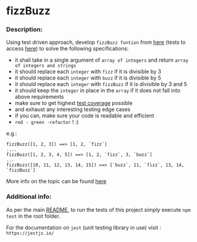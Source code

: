 # fizzBuzz

### Description:

Using test driven approach, develop `fizzBuzz funtion` from [here](./fizzBuzz.js) (tests to access [here](./fizzBuzz.test.js)) to solve the following specifications:
- it shall take in a single argument of `array of integers` and return `array of integers and strings`
- it should replace each `integer` with `fizz` if it is divisible by 3
- it should replace each `integer` with `buzz` if it is divisible by 5
- it should replace each `integer` with `fizzBuzz` if it is divisible by 3 and 5
- it should keep the `integer` in place in the `array` if it does not fall into above requirements
- make sure to get highest [test coverage](https://en.wikipedia.org/wiki/Code_coverage) possible
- and exhaust any interesting testing edge cases
- if you can, make sure your code is readable and efficient
- `red - green -refactor` ! :)
 
e.g.:
```
fizzBuzz([1, 2, 3]) ==> [1, 2, `fizz`]
....
fizzBuzz([1, 2, 3, 4, 5]) ==> [1, 2, `fizz`, 3, `buzz`]
...
fizzBuzz([10, 11, 12, 13, 14, 15]) ==> [`buzz`, 11, `fizz`, 13, 14, `fizzBuzz`]
```

More info on the topic can be found [here](https://en.wikipedia.org/wiki/Fizz_buzz)

### Additional info:
As per the main [README](../README.md), to run the tests of this project simply execute `npm test` in the root folder.

For the documentation on `jest` (unit testing library in use) visit : `https://jestjs.io/`
